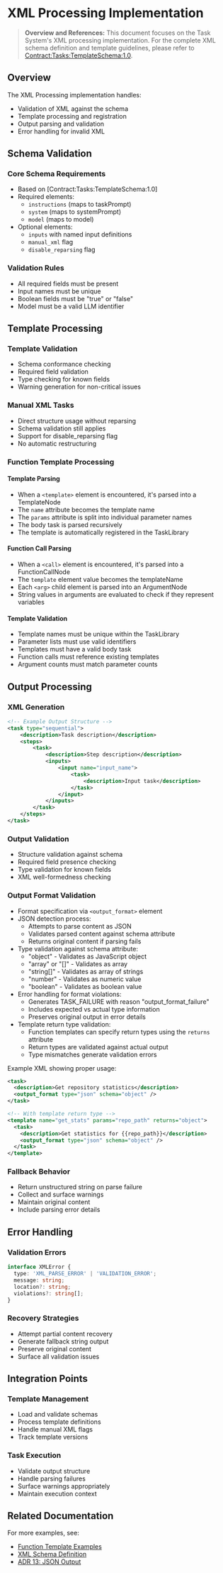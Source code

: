 # XML Processing Implementation

> **Overview and References:** This document focuses on the Task System's XML processing implementation. For the complete XML schema definition and template guidelines, please refer to [Contract:Tasks:TemplateSchema:1.0](../../../system/contracts/protocols.md).

## Overview

The XML Processing implementation handles:
- Validation of XML against the schema
- Template processing and registration
- Output parsing and validation
- Error handling for invalid XML

## Schema Validation

### Core Schema Requirements
- Based on [Contract:Tasks:TemplateSchema:1.0]
- Required elements:
  * `instructions` (maps to taskPrompt)
  * `system` (maps to systemPrompt)
  * `model` (maps to model)
- Optional elements:
  * `inputs` with named input definitions
  * `manual_xml` flag
  * `disable_reparsing` flag

### Validation Rules
- All required fields must be present
- Input names must be unique
- Boolean fields must be "true" or "false"
- Model must be a valid LLM identifier

## Template Processing

### Template Validation
- Schema conformance checking
- Required field validation
- Type checking for known fields
- Warning generation for non-critical issues

### Manual XML Tasks
- Direct structure usage without reparsing
- Schema validation still applies
- Support for disable_reparsing flag
- No automatic restructuring

### Function Template Processing

#### Template Parsing
- When a `<template>` element is encountered, it's parsed into a TemplateNode
- The `name` attribute becomes the template name
- The `params` attribute is split into individual parameter names
- The body task is parsed recursively
- The template is automatically registered in the TaskLibrary

#### Function Call Parsing
- When a `<call>` element is encountered, it's parsed into a FunctionCallNode
- The `template` element value becomes the templateName
- Each `<arg>` child element is parsed into an ArgumentNode
- String values in arguments are evaluated to check if they represent variables

#### Template Validation
- Template names must be unique within the TaskLibrary
- Parameter lists must use valid identifiers
- Templates must have a valid body task
- Function calls must reference existing templates
- Argument counts must match parameter counts

## Output Processing

### XML Generation
```xml
<!-- Example Output Structure -->
<task type="sequential">
    <description>Task description</description>
    <steps>
        <task>
            <description>Step description</description>
            <inputs>
                <input name="input_name">
                    <task>
                        <description>Input task</description>
                    </task>
                </input>
            </inputs>
        </task>
    </steps>
</task>
```

### Output Validation
- Structure validation against schema
- Required field presence checking
- Type validation for known fields
- XML well-formedness checking

### Output Format Validation
- Format specification via `<output_format>` element
- JSON detection process:
  * Attempts to parse content as JSON
  * Validates parsed content against schema attribute
  * Returns original content if parsing fails
- Type validation against schema attribute:
  * "object" - Validates as JavaScript object
  * "array" or "[]" - Validates as array
  * "string[]" - Validates as array of strings
  * "number" - Validates as numeric value
  * "boolean" - Validates as boolean value
- Error handling for format violations:
  * Generates TASK_FAILURE with reason "output_format_failure"
  * Includes expected vs actual type information
  * Preserves original output in error details
- Template return type validation:
  * Function templates can specify return types using the `returns` attribute
  * Return types are validated against actual output
  * Type mismatches generate validation errors

Example XML showing proper usage:
```xml
<task>
  <description>Get repository statistics</description>
  <output_format type="json" schema="object" />
</task>

<!-- With template return type -->
<template name="get_stats" params="repo_path" returns="object">
  <task>
    <description>Get statistics for {{repo_path}}</description>
    <output_format type="json" schema="object" />
  </task>
</template>
```

### Fallback Behavior
- Return unstructured string on parse failure
- Collect and surface warnings
- Maintain original content
- Include parsing error details

## Error Handling

### Validation Errors
```typescript
interface XMLError {
  type: 'XML_PARSE_ERROR' | 'VALIDATION_ERROR';
  message: string;
  location?: string;
  violations?: string[];
}
```

### Recovery Strategies
- Attempt partial content recovery
- Generate fallback string output
- Preserve original content
- Surface all validation issues

## Integration Points

### Template Management
- Load and validate schemas
- Process template definitions
- Handle manual XML flags
- Track template versions

### Task Execution
- Validate output structure
- Handle parsing failures
- Surface warnings appropriately
- Maintain execution context

## Related Documentation

For more examples, see:
- [Function Template Examples](./examples/function-templates.md)
- [XML Schema Definition](../../../system/contracts/protocols.md#xml-schema-definition)
- [ADR 13: JSON Output](../../../system/architecture/decisions/completed/013-json-output.md)

